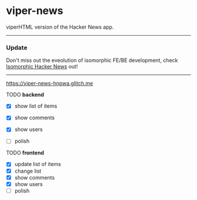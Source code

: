 # viper-news
viperHTML version of the Hacker News app.

- - -

### Update

Don't miss out the eveolution of isomorphic FE/BE development, check [Isomorphic Hacker News](https://github.com/WebReflection/hn) out!

- - -

https://viper-news-hnpwa.glitch.me

TODO **backend**
  - [x] show list of items
  - [x] show comments
  - [x] show users
  - [ ] polish


TODO **frontend**
  - [x] update list of items
  - [x] change list
  - [x] show comments
  - [x] show users
  - [ ] polish
